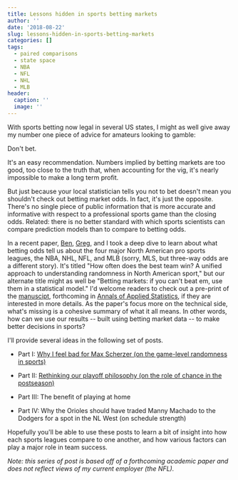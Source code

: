 ```yaml
---
title: Lessons hidden in sports betting markets
author: ''
date: '2018-08-22'
slug: lessons-hidden-in-sports-betting-markets
categories: []
tags:
  - paired comparisons
  - state space
  - NBA
  - NFL
  - NHL
  - MLB
header:
  caption: ''
  image: ''
---
```


With sports betting now legal in several US states, I might as well give away my number one piece of advice for amateurs looking to gamble:  

Don't bet.

It's an easy recommendation. Numbers implied by betting markets are too good, too close to the truth that, when accounting for the vig, it's nearly impossible to make a long term profit. 

But just because your local statistician tells you not to bet doesn't mean you shouldn't check out betting market odds. In fact, it's just the opposite. There's no single piece of public information that is more accurate and informative with respect to a professional sports game than the closing odds.  Related: there is no better standard with which sports scientists can compare prediction models than to compare to betting odds. 

In a recent paper, [Ben](http://www.science.smith.edu/~bbaumer/w/), [Greg](https://statsinthewild.com/), and I took a deep dive to learn about what betting odds tell us about the four major North American pro sports leagues, the NBA, NHL, NFL, and MLB (sorry, MLS, but three-way odds are a different story). It's titled "How often does the best team win? A unified approach to understanding randomness in North American sport," but our alternate title might as well be "Betting markets: if you can't beat em, use them in a statistical model." I'd welcome readers to check out a pre-print of the [manuscipt](https://arxiv.org/abs/1701.05976), forthcoming in [Annals of Applied Statistics](https://www.imstat.org/journals-and-publications/annals-of-applied-statistics/), if they are interested in more details. As the paper's focus more on the technical side, what's missing is a cohesive summary of what it all means. In other words, how can we use our results -- built using betting market data -- to make better decisions in sports? 

I'll provide several ideas in the following set of posts.

- Part I: [Why I feel bad for Max Scherzer (on the game-level randomness in sports)](http://statsbylopez.netlify.com/post/part-i-randomness-of-games/)

- Part II: [Rethinking our playoff philosophy (on the role of chance in the postseason)](http://statsbylopez.netlify.com/post/part-ii-randomness-of-series/)

- Part III: The benefit of playing at home

- Part IV: Why the Orioles should have traded Manny Machado to the Dodgers for a spot in the NL West (on schedule strength)

Hopefully you'll be able to use these posts to learn a bit of insight into how each sports leagues compare to one another, and how various factors can play a major role in team success. 


*Note: this series of post is based off of a forthcoming academic paper and does not reflect views of my current employer (the NFL).* 
